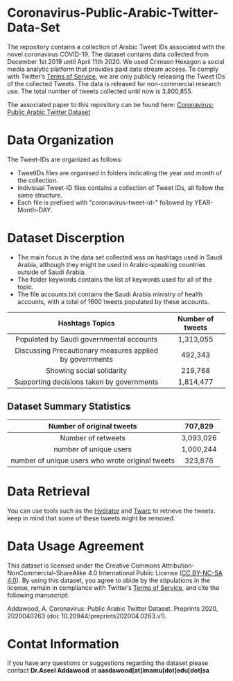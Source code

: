 # Coronavirus-Public-Arabic-Twitter-Data-Set


The repository contains a collection of Arabic Tweet IDs associated with the novel coronavirus COVID-19. The dataset contains data collected from December 1st 2019 until April 11th 2020. We used Crimson Hexagon a social media analytic platform that provides paid data stream access. To comply with Twitter’s [Terms of Service](https://developer.twitter.com/en/developer-terms/agreement-and-policy), we are only publicly releasing the Tweet IDs of the collected Tweets. The data is released for non-commercial research use. The total number of tweets collected until now is 3,800,855.

The associated paper to this repository can be found here: [Coronavirus: Public Arabic Twitter Dataset](https://www.preprints.org/manuscript/202004.0263/v1)



# Data Organization

The Tweet-IDs are organized as follows:

- TweetIDs files are organised in folders indicating the year and month of the collection.
- Indivisual Tweet-ID files contains a collection of Tweet IDs, all follow the same structure. 
- Each file is prefixed with "coronavirus-tweet-id-" followed by YEAR-Month-DAY.


# Dataset Discerption 

- The main focus in the data set collected was on hashtags used in Saudi Arabia, although they might be used in Arabic-speaking countries outside of Saudi Arabia.  
- The folder keywords contains the list of keywords used for all of the topic.
- The file accounts.txt contains the Saudi Arabia ministry of health accounts, with a total of 1600 tweets populated by these accounts.

| Hashtags Topics  | Number of tweets |
|  :---: |  :---: |
| Populated by Saudi governmental accounts  | 1,313,055  |
| Discussing Precautionary measures applied by governments  | 492,343 |
| Showing social solidarity | 219,768 |
| Supporting decisions taken by governments  | 1,814,477 |


## Dataset Summary Statistics 
| Number of original tweets  | 707,829 |
|  :---: |  :---: |
| Number of retweets  | 3,093,026 |
| number of unique users  | 1,000,244 |
| number of unique users who wrote original tweets  | 323,876 |


# Data Retrieval 

You can use tools such as the [Hydrator](https://github.com/DocNow/hydrator) and [Twarc](https://github.com/DocNow/twarc) to retrieve the tweets. keep in mind that some of these tweets might be removed.


# Data Usage Agreement

This dataset is licensed under the Creative Commons Attribution-NonCommercial-ShareAlike 4.0 International Public License ([CC BY-NC-SA 4.0](https://creativecommons.org/licenses/by-nc-sa/4.0/)). By using this dataset, you agree to abide by the stipulations in the license, remain in compliance with Twitter’s [Terms of Service](https://developer.twitter.com/en/developer-terms/agreement-and-policy), and cite the following manuscript:

Addawood, A. Coronavirus: Public Arabic Twitter Dataset. Preprints 2020, 2020040263 (doi: 10.20944/preprints202004.0263.v1).


# Contat Information

if you have any questions or suggestions regarding the dataset please contact **Dr.Aseel Addawood** at **aasdawood[at]imamu[dot]edu[dot]sa**
